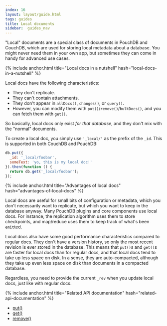 ```yaml
---
index: 16
layout: layout/guide.html
tags: guides
title: Local documents
sidebar:  guides_nav
---
```


"Local" documents are a special class of documents in PouchDB and CouchDB, which are used for storing local metadata about a database. You might never need them in your own app, but sometimes they can come in handy for advanced use cases.

{% include anchor.html title="Local docs in a nutshell" hash="local-docs-in-a-nutshell" %}

Local docs have the following characteristics:

* They don't replicate.
* They can't contain attachments.
* They don't appear in `allDocs()`, `changes()`, or `query()`.
* However, you can modify them with `put()`/`remove()`/`bulkDocs()`, and you can fetch them with `get()`.

So basically, local docs only exist *for that database*, and they don't mix with the "normal" documents.

To create a local doc, you simply use `'_local/'` as the prefix of the `_id`. This is supported in both CouchDB and PouchDB:

```js
db.put({
  _id: '_local/foobar',
  someText: 'yo, this is my local doc!'
}).then(function () {
  return db.get('_local/foobar');
});
```

{% include anchor.html title="Advantages of local docs" hash="advantages-of-local–docs" %}

Local docs are useful for small bits of configuration or metadata, which you don't necessarily want to replicate, but which you want to keep in the database anyway. Many PouchDB plugins and core components use local docs. For instance, the replication algorithm uses them to store checkpoints, and map/reduce uses them to keep track of what's been `emit`ted.

Local docs also have some good performance characteristics compared to regular docs. They don't have a version history, so only the most recent revision is ever stored in the database. This means that `put()`s and `get()`s are faster for local docs than for regular docs, and that local docs tend to take up less space on disk.  In a sense, they are auto-compacted, although they take up even less space on disk than documents in a compacted database.

Regardless, you need to provide the current `_rev` when you update local docs, just like with regular docs.

{% include anchor.html title="Related API documentation" hash="related-api-documentation" %}

* [put()](/api.html#create_document)
* [get()](/api.html#fetch_document)
* [remove()](/api.html#delete_document)
